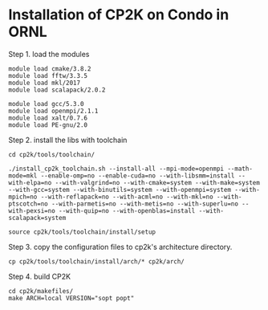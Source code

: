 # Installation of CP2K on Condo in ORNL

Step 1. load the modules

    module load cmake/3.8.2
    module load fftw/3.3.5
    module load mkl/2017
    module load scalapack/2.0.2

    module load gcc/5.3.0
    module load openmpi/2.1.1
    module load xalt/0.7.6
    module load PE-gnu/2.0

Step 2. install the libs with toolchain

    cd cp2k/tools/toolchain/

    ./install_cp2k_toolchain.sh --install-all --mpi-mode=openmpi --math-mode=mkl --enable-omp=no --enable-cuda=no --with-libsmm=install --with-elpa=no --with-valgrind=no --with-cmake=system --with-make=system --with-gcc=system --with-binutils=system --with-openmpi=system --with-mpich=no --with-reflapack=no --with-acml=no --with-mkl=no --with-ptscotch=no --with-parmetis=no --with-metis=no --with-superlu=no --with-pexsi=no --with-quip=no --with-openblas=install --with-scalapack=system
    
    source cp2k/tools/toolchain/install/setup
    
Step 3. copy the configuration files to cp2k's architecture directory.

    cp cp2k/tools/toolchain/install/arch/* cp2k/arch/
   
Step 4. build CP2K

    cd cp2k/makefiles/
    make ARCH=local VERSION="sopt popt"
    
